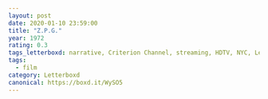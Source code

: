 ```yaml
---
layout: post 
date: 2020-01-10 23:59:00
title: "Z.P.G."
year: 1972
rating: 0.3
tags_letterboxd: narrative, Criterion Channel, streaming, HDTV, NYC, Leah
tags:
  - film
category: Letterboxd
canonical: https://boxd.it/WySO5
---
```

